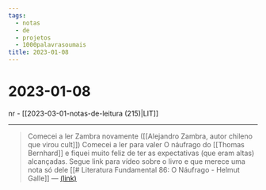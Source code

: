 ```yaml
---
tags:
  - notas
  - de
  - projetos
  - 1000palavrasoumais
title: 2023-01-08  
---
```

# 2023-01-08  

nr - [[2023-03-01-notas-de-leitura (215)|LIT]]

---
> Comecei a ler Zambra novamente ([[Alejandro Zambra, autor chileno que virou cult]])
> Comecei a ler para valer O náufrago do [[Thomas Bernhard]] e fiquei muito feliz de ter as expectativas (que eram altas) alcançadas. Segue link para vídeo sobre o livro e que merece uma nota só dele [[# Literatura Fundamental 86: O Náufrago - Helmut Galle]]  — [(link)](https://www.youtube.com/watch?v=bOaOjjWnjks&t=9s)